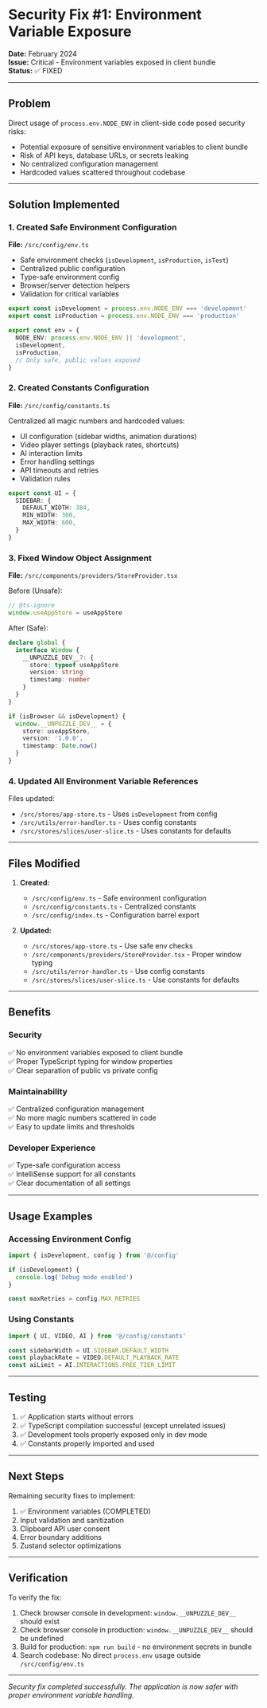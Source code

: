 # Security Fix #1: Environment Variable Exposure

**Date:** February 2024  
**Issue:** Critical - Environment variables exposed in client bundle  
**Status:** ✅ FIXED

---

## Problem

Direct usage of `process.env.NODE_ENV` in client-side code posed security risks:
- Potential exposure of sensitive environment variables to client bundle
- Risk of API keys, database URLs, or secrets leaking
- No centralized configuration management
- Hardcoded values scattered throughout codebase

---

## Solution Implemented

### 1. Created Safe Environment Configuration
**File:** `/src/config/env.ts`

- Safe environment checks (`isDevelopment`, `isProduction`, `isTest`)
- Centralized public configuration
- Type-safe environment config
- Browser/server detection helpers
- Validation for critical variables

```typescript
export const isDevelopment = process.env.NODE_ENV === 'development'
export const isProduction = process.env.NODE_ENV === 'production'

export const env = {
  NODE_ENV: process.env.NODE_ENV || 'development',
  isDevelopment,
  isProduction,
  // Only safe, public values exposed
}
```

### 2. Created Constants Configuration
**File:** `/src/config/constants.ts`

Centralized all magic numbers and hardcoded values:
- UI configuration (sidebar widths, animation durations)
- Video player settings (playback rates, shortcuts)
- AI interaction limits
- Error handling settings
- API timeouts and retries
- Validation rules

```typescript
export const UI = {
  SIDEBAR: {
    DEFAULT_WIDTH: 384,
    MIN_WIDTH: 300,
    MAX_WIDTH: 600,
  }
}
```

### 3. Fixed Window Object Assignment
**File:** `/src/components/providers/StoreProvider.tsx`

Before (Unsafe):
```typescript
// @ts-ignore
window.useAppStore = useAppStore
```

After (Safe):
```typescript
declare global {
  interface Window {
    __UNPUZZLE_DEV__?: {
      store: typeof useAppStore
      version: string
      timestamp: number
    }
  }
}

if (isBrowser && isDevelopment) {
  window.__UNPUZZLE_DEV__ = {
    store: useAppStore,
    version: '1.0.0',
    timestamp: Date.now()
  }
}
```

### 4. Updated All Environment Variable References

Files updated:
- `/src/stores/app-store.ts` - Uses `isDevelopment` from config
- `/src/utils/error-handler.ts` - Uses config constants
- `/src/stores/slices/user-slice.ts` - Uses constants for defaults

---

## Files Modified

1. **Created:**
   - `/src/config/env.ts` - Safe environment configuration
   - `/src/config/constants.ts` - Centralized constants
   - `/src/config/index.ts` - Configuration barrel export

2. **Updated:**
   - `/src/stores/app-store.ts` - Use safe env checks
   - `/src/components/providers/StoreProvider.tsx` - Proper window typing
   - `/src/utils/error-handler.ts` - Use config constants
   - `/src/stores/slices/user-slice.ts` - Use constants for defaults

---

## Benefits

### Security
✅ No environment variables exposed to client bundle  
✅ Proper TypeScript typing for window properties  
✅ Clear separation of public vs private config  

### Maintainability
✅ Centralized configuration management  
✅ No more magic numbers scattered in code  
✅ Easy to update limits and thresholds  

### Developer Experience
✅ Type-safe configuration access  
✅ IntelliSense support for all constants  
✅ Clear documentation of all settings  

---

## Usage Examples

### Accessing Environment Config
```typescript
import { isDevelopment, config } from '@/config'

if (isDevelopment) {
  console.log('Debug mode enabled')
}

const maxRetries = config.MAX_RETRIES
```

### Using Constants
```typescript
import { UI, VIDEO, AI } from '@/config/constants'

const sidebarWidth = UI.SIDEBAR.DEFAULT_WIDTH
const playbackRate = VIDEO.DEFAULT_PLAYBACK_RATE
const aiLimit = AI.INTERACTIONS.FREE_TIER_LIMIT
```

---

## Testing

1. ✅ Application starts without errors
2. ✅ TypeScript compilation successful (except unrelated issues)
3. ✅ Development tools properly exposed only in dev mode
4. ✅ Constants properly imported and used

---

## Next Steps

Remaining security fixes to implement:
1. ✅ Environment variables (COMPLETED)
2. Input validation and sanitization
3. Clipboard API user consent
4. Error boundary additions
5. Zustand selector optimizations

---

## Verification

To verify the fix:
1. Check browser console in development: `window.__UNPUZZLE_DEV__` should exist
2. Check browser console in production: `window.__UNPUZZLE_DEV__` should be undefined
3. Build for production: `npm run build` - no environment secrets in bundle
4. Search codebase: No direct `process.env` usage outside `/src/config/env.ts`

---

*Security fix completed successfully. The application is now safer with proper environment variable handling.*